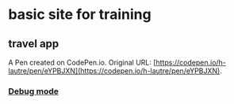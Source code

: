 # basic site for training

## travel app

A Pen created on CodePen.io. Original URL: [https://codepen.io/h-lautre/pen/eYPBJXN](https://codepen.io/h-lautre/pen/eYPBJXN).
### [Debug mode](https://cdpn.io/pen/debug/eYPBJXN?authentication_hash=wQrPobeaOwbM)
